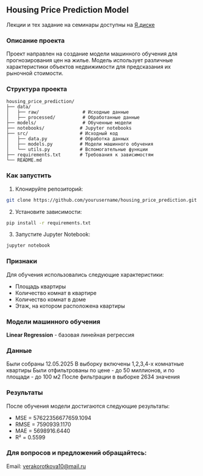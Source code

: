 ## Housing Price Prediction Model

Лекции и тех задание на семинары доступны на [Я.диске](https://disk.yandex.ru/d/vDb3HPumZ2xK0w)  

### Описание проекта
Проект направлен на создание модели машинного обучения для прогнозирования цен на жилье. Модель использует различные характеристики объектов недвижимости для предсказания их рыночной стоимости.

### Структура проекта
```
housing_price_prediction/
├── data/
│   ├── raw/                # Исходные данные
│   ├── processed/          # Обработанные данные
├── models/                 # Обученные модели
├── notebooks/             # Jupyter notebooks
├── src/                   # Исходный код
│   ├── data.py            # Обработка данных
│   ├── models.py          # Модели машинного обучения
│   └── utils.py           # Вспомогательные функции
├── requirements.txt       # Требования к зависимостям
└── README.md
```

### Как запустить
1. Клонируйте репозиторий:
```bash
git clone https://github.com/yourusername/housing_price_prediction.git
```

2. Установите зависимости:
```bash
pip install -r requirements.txt
```

3. Запустите Jupyter Notebook:
```bash
jupyter notebook
```

### Признаки
Для обучения использовались следующие характеристики:
* Площадь квартиры
* Количество комнат в квартире
* Количество комнат в доме
* Этаж, на котором расположена квартиры

### Модели машинного обучения
**Linear Regression** - базовая линейная регрессия

### Данные
Были собраны 12.05.2025
В выборку включены 1,2,3,4-х комнатные квартиры
Были отфильтрованы по цене - до 50 миллионов, и по площади - до 100 м2
После фильтрации в выборке 2634 значения

### Результаты
После обучения модели достигаются следующие результаты:
* MSE = 57622356677659.1094
* RMSE = 7590939.1170
* MAE = 5698916.6440
* R² = 0.5599

### Для вопросов и предложений обращайтесь:

Email: verakorotkova10@mail.ru